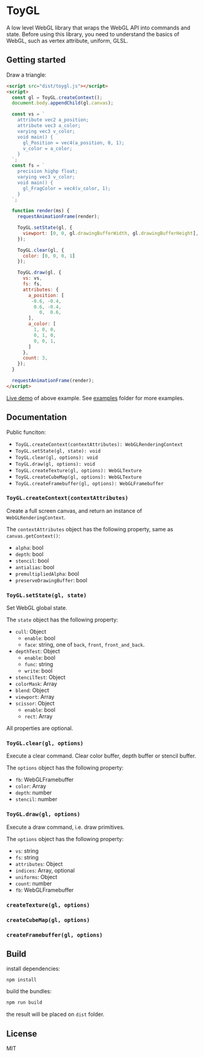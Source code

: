 # ToyGL

A low level WebGL library that wraps the WebGL API into commands and state. Before using this library, you need to understand the basics of WebGL, such as vertex attribute, uniform, GLSL.

## Getting started

Draw a triangle:

```html
<script src="dist/toygl.js"></script>
<script>
  const gl = ToyGL.createContext();
  document.body.appendChild(gl.canvas);

  const vs = `
    attribute vec2 a_position;
    attribute vec3 a_color;
    varying vec3 v_color;
    void main() {
      gl_Position = vec4(a_position, 0, 1);
      v_color = a_color;
    }
  `;
  const fs = `
    precision highp float;
    varying vec3 v_color;
    void main() {
      gl_FragColor = vec4(v_color, 1);
    }
  `;

  function render(ms) {
    requestAnimationFrame(render);

    ToyGL.setState(gl, {
      viewport: [0, 0, gl.drawingBufferWidth, gl.drawingBufferHeight],
    });

    ToyGL.clear(gl, {
      color: [0, 0, 0, 1]
    });

    ToyGL.draw(gl, {
      vs: vs,
      fs: fs,
      attributes: {
        a_position: [
         -0.6, -0.4,
          0.6, -0.4,
            0,  0.6,
        ],
        a_color: [
          1, 0, 0,
          0, 1, 0,
          0, 0, 1,
        ]
      },
      count: 3,
    });
  }

  requestAnimationFrame(render);
</script>
```

[Live demo](https://bbbbx.github.io/toy.gl/examples/triangle) of above example. See [examples](https://bbbbx.github.io/toy.gl/examples) folder for more examples.

## Documentation

Public funciton:

- `ToyGL.createContext(contextAttributes): WebGLRenderingContext`
- `ToyGL.setState(gl, state): void`
- `ToyGL.clear(gl, options): void`
- `ToyGL.draw(gl, options): void`
- `ToyGL.createTexture(gl, options): WebGLTexture`
- `ToyGL.createCubeMap(gl, options): WebGLTexture`
- `ToyGL.createFramebuffer(gl, options): WebGLFramebuffer`

### `ToyGL.createContext(contextAttributes)`

Create a full screen canvas, and return an instance of `WebGLRenderingContext`.

The `contextAttributes` object has the following property, same as `canvas.getContext()`:

- `alpha`: bool
- `depth`: bool
- `stencil`: bool
- `antialias`: bool
- `premultipliedAlpha`: bool
- `preserveDrawingBuffer`: bool

### `ToyGL.setState(gl, state)`

Set WebGL global state.

The `state` object has the following property:
- `cull`: Object
  - `enable`: bool
  - `face`: string, one of `back`, `front`, `front_and_back`.
- `depthTest`: Object
  - `enable`: bool
  - `func`: string
  - `write`: bool
- `stencilTest`: Object
- `colorMask`: Array
- `blend`: Object
- `viewport`: Array
- `scissor`: Object
  - `enable`: bool
  - `rect`: Array

All properties are optional.

### `ToyGL.clear(gl, options)`

Execute a clear command. Clear color buffer, depth buffer or stencil buffer.

The `options` object has the following property:

- `fb`: WebGLFramebuffer
- `color`: Array
- `depth`: number
- `stencil`: number

### `ToyGL.draw(gl, options)`

Execute a draw command, i.e. draw primitives.

The `options` object has the following property:

- `vs`: string
- `fs`: string
- `attributes`: Object
- `indices`: Array, optional
- `uniforms`: Object
- `count`: number
- `fb`: WebGLFramebuffer

### `createTexture(gl, options)`

### `createCubeMap(gl, options)`

### `createFramebuffer(gl, options)`

## Build

install dependencies:

```shell
npm install
```

build the bundles:

```bash
npm run build
```

the result will be placed on `dist` folder.

## License

MIT
